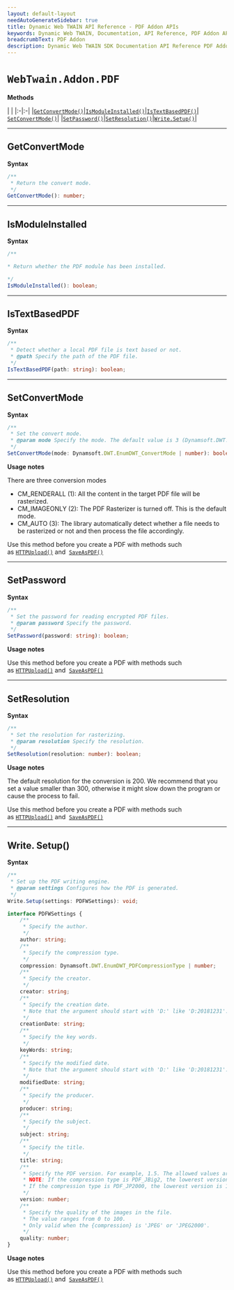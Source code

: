 ```yaml
---
layout: default-layout
needAutoGenerateSidebar: true
title: Dynamic Web TWAIN API Reference - PDF Addon APIs
keywords: Dynamic Web TWAIN, Documentation, API Reference, PDF Addon APIs
breadcrumbText: PDF Addon
description: Dynamic Web TWAIN SDK Documentation API Reference PDF Addon APIs Page
---
```


# `WebTwain.Addon.PDF`

**Methods**

| |
|:-|:-|
|[`GetConvertMode()`](#getconvertmode)|[`IsModuleInstalled()`](#ismoduleinstalled)|[`IsTextBasedPDF()`](#istextbasedpdf)| [`SetConvertMode()`](#setconvertmode)|
|[`SetPassword()`](#setpassword)|[`SetResolution()`](#setresolution)|[`Write.Setup()`](#write-setup)|

---

## GetConvertMode

**Syntax**

``` typescript
/**
 * Return the convert mode.
 */
GetConvertMode(): number;
```

---

## IsModuleInstalled

**Syntax**

``` typescript
/**

* Return whether the PDF module has been installed.

*/
IsModuleInstalled(): boolean;
```

---

## IsTextBasedPDF

**Syntax**

``` typescript
/**
 * Detect whether a local PDF file is text based or not.
 * @path Specify the path of the PDF file.
 */
IsTextBasedPDF(path: string): boolean;
```

---

## SetConvertMode

**Syntax**

``` typescript
/**
 * Set the convert mode.
 * @param mode Specify the mode. The default value is 3 (Dynamsoft.DWT.EnumDWT_ConvertMode.CM_AUTO)
 */
SetConvertMode(mode: Dynamsoft.DWT.EnumDWT_ConvertMode | number): boolean;
```

**Usage notes**

There are three conversion modes

* CM_RENDERALL (1): All the content in the target PDF file will be rasterized.
* CM_IMAGEONLY (2): The PDF Rasterizer is turned off. This is the default mode.
* CM_AUTO (3): The library automatically detect whether a file needs to be rasterized or not and then process the file accordingly.

Use this method before you create a PDF with methods such as <a href="{{site.info}api/WebTwain_IO.html#httpupload" target="_blank">`HTTPUpload()`</a> and  <a href="{{site.info}api/WebTwain_IO.html#saveaspdf" target="_blank">`SaveAsPDF()`</a>   

---

## SetPassword

**Syntax**

``` typescript
/**
 * Set the password for reading encrypted PDF files.
 * @param password Specify the password.
 */
SetPassword(password: string): boolean;
```

**Usage notes**

Use this method before you create a PDF with methods such as <a href="{{site.info}api/WebTwain_IO.html#httpupload" target="_blank">`HTTPUpload()`</a> and  <a href="{{site.info}api/WebTwain_IO.html#saveaspdf" target="_blank">`SaveAsPDF()`</a>   

---

## SetResolution

**Syntax**

``` typescript
/**
 * Set the resolution for rasterizing.
 * @param resolution Specify the resolution.
 */
SetResolution(resolution: number): boolean;
```

**Usage notes**

The default resolution for the conversion is 200. We recommend that you set a value smaller than 300, otherwise it might slow down the program or cause the process to fail. 

Use this method before you create a PDF with methods such as <a href="{{site.info}api/WebTwain_IO.html#httpupload" target="_blank">`HTTPUpload()`</a> and  <a href="{{site.info}api/WebTwain_IO.html#saveaspdf" target="_blank">`SaveAsPDF()`</a>   

---

## Write. Setup()

**Syntax**

``` typescript
/**
 * Set up the PDF writing engine.
 * @param settings Configures how the PDF is generated.
 */
Write.Setup(settings: PDFWSettings): void;

interface PDFWSettings {
    /**
     * Specify the author.
     */
    author: string;
    /**
     * Specify the compression type.
     */
    compression: Dynamsoft.DWT.EnumDWT_PDFCompressionType | number;
    /**
     * Specify the creator.
     */
    creator: string;
    /**
     * Specify the creation date.
     * Note that the argument should start with 'D:' like 'D:20181231'.
     */
    creationDate: string;
    /**
     * Specify the key words.
     */
    keyWords: string;
    /**
     * Specify the modified date.
     * Note that the argument should start with 'D:' like 'D:20181231'.
     */
    modifiedDate: string;
    /**
     * Specify the producer.
     */
    producer: string;
    /**
     * Specify the subject.
     */
    subject: string;
    /**
     * Specify the title.
     */
    title: string;
    /**
     * Specify the PDF version. For example, 1.5. The allowed values are 1.1 ~ 1.7.
     * NOTE: If the compression type is PDF_JBig2, the lowerest version is 1.4
     * If the compression type is PDF_JP2000, the lowerest version is 1.5
     */
    version: number;
    /**
     * Specify the quality of the images in the file.
     * The value ranges from 0 to 100.
     * Only valid when the {compression} is 'JPEG' or 'JPEG2000'.
     */
    quality: number;
}
```

**Usage notes**

Use this method before you create a PDF with methods such as <a href="{{site.info}api/WebTwain_IO.html#httpupload" target="_blank">`HTTPUpload()`</a> and  <a href="{{site.info}api/WebTwain_IO.html#saveaspdf" target="_blank">`SaveAsPDF()`</a>     
